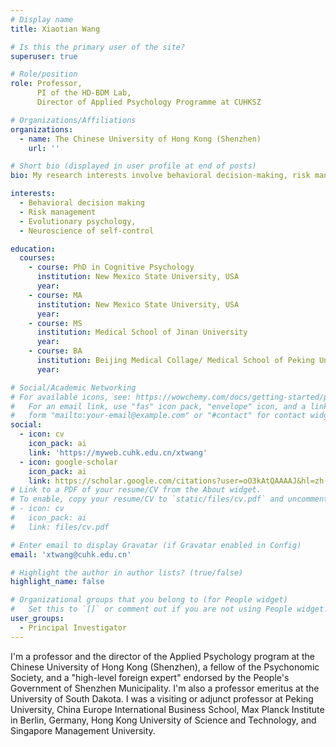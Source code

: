 ```yaml
---
# Display name
title: Xiaotian Wang

# Is this the primary user of the site?
superuser: true

# Role/position
role: Professor, 
      PI of the HD-BDM Lab,
      Director of Applied Psychology Programme at CUHKSZ

# Organizations/Affiliations
organizations:
  - name: The Chinese University of Hong Kong (Shenzhen)
    url: ''

# Short bio (displayed in user profile at end of posts)
bio: My research interests involve behavioral decision-making, risk management, and evolutionary and neural psychology.

interests:
  - Behavioral decision making
  - Risk management
  - Evolutionary psychology, 
  - Neuroscience of self-control

education:
  courses:
    - course: PhD in Cognitive Psychology
      institution: New Mexico State University, USA
      year: 
    - course: MA 
      institution: New Mexico State University, USA 
      year: 
    - course: MS
      institution: Medical School of Jinan University
      year: 
    - course: BA 
      institution: Beijing Medical Collage/ Medical School of Peking University
      year: 

# Social/Academic Networking
# For available icons, see: https://wowchemy.com/docs/getting-started/page-builder/#icons
#   For an email link, use "fas" icon pack, "envelope" icon, and a link in the
#   form "mailto:your-email@example.com" or "#contact" for contact widget.
social:
  - icon: cv
    icon_pack: ai
    link: 'https://myweb.cuhk.edu.cn/xtwang'
  - icon: google-scholar
    icon_pack: ai
    link: https://scholar.google.com/citations?user=oO3kAtQAAAAJ&hl=zh-CN
# Link to a PDF of your resume/CV from the About widget.
# To enable, copy your resume/CV to `static/files/cv.pdf` and uncomment the lines below.
# - icon: cv
#   icon_pack: ai
#   link: files/cv.pdf

# Enter email to display Gravatar (if Gravatar enabled in Config)
email: 'xtwang@cuhk.edu.cn'

# Highlight the author in author lists? (true/false)
highlight_name: false

# Organizational groups that you belong to (for People widget)
#   Set this to `[]` or comment out if you are not using People widget.
user_groups:
  - Principal Investigator
---
```


I'm a professor and the director of the Applied Psychology program at the Chinese University of Hong Kong (Shenzhen), a fellow of the Psychonomic Society, and a "high-level foreign expert" endorsed by the People's Government of Shenzhen Municipality. I'm also a professor emeritus at the University of South Dakota. I was a visiting or adjunct professor at Peking University, China Europe International Business School, Max Planck Institute in Berlin, Germany, Hong Kong University of Science and Technology, and Singapore Management University.  

